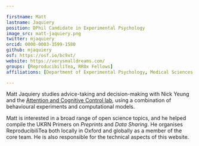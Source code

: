 ```yaml
---

firstname: Matt
lastname: Jaquiery
position: DPhil Candidate in Experimental Psychology
image_src: matt-jaquiery.png
twitter: mjaquiery
orcid: 0000-0003-3599-1580
github: mjaquiery
osf: https://osf.io/bc9xt/
website: https://verysmalldreams.com/
groups: [ReproducibiliTea, RROx Fellows]
affiliations: [Department of Experimental Psychology, Medical Sciences Division, Wolfson College]

---
```


Matt Jaquiery studies advice-taking and decision-making with Nick
Yeung and the [Attention and Cognitive Control
lab](https://www.oxacclab.org/), using a combination of behavioural
experiments and computational models.

Matt is interested in a broad range of open science topics, and he
helped compile the UKRN Primers on *Preprints* and *Data Sharing*. He
organises ReproducibiliTea both locally in Oxford and globally as a
member of the core team. He is also responsible for the technical
aspects of this website.

